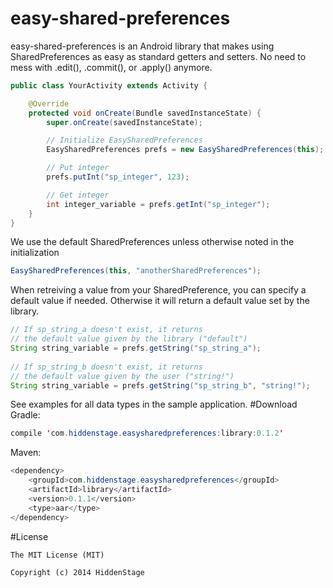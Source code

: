 easy-shared-preferences
===========

easy-shared-preferences is an Android library that makes using SharedPreferences as easy as standard getters and setters. No need to mess with .edit(), .commit(), or .apply() anymore.

```java
public class YourActivity extends Activity {

    @Override
    protected void onCreate(Bundle savedInstanceState) {
        super.onCreate(savedInstanceState);

        // Initialize EasySharedPreferences
        EasySharedPreferences prefs = new EasySharedPreferences(this);

        // Put integer
        prefs.putInt("sp_integer", 123);

        // Get integer
        int integer_variable = prefs.getInt("sp_integer");
    }
}
```
We use the default SharedPreferences unless otherwise noted in the initialization
```java
EasySharedPreferences(this, "anotherSharedPreferences");
```
When retreiving a value from your SharedPreference, you can specify a default value if needed. Otherwise it will return a default value set by the library.
```java
// If sp_string_a doesn't exist, it returns 
// the default value given by the library ("default")
String string_variable = prefs.getString("sp_string_a");
        
// If sp_string_b doesn't exist, it returns 
// the default value given by the user ("string!")
String string_variable = prefs.getString("sp_string_b", "string!");
```
See examples for all data types in the sample application.
#Download
Gradle:
```java
compile 'com.hiddenstage.easysharedpreferences:library:0.1.2'
```
Maven:
```java
<dependency>
    <groupId>com.hiddenstage.easysharedpreferences</groupId>
    <artifactId>library</artifactId>
    <version>0.1.1</version>
    <type>aar</type>
</dependency>
```
#License
```
The MIT License (MIT)

Copyright (c) 2014 HiddenStage
```
